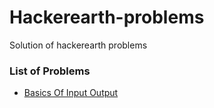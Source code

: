# Hackerearth-problems
Solution of hackerearth problems

### List of Problems
- [Basics Of Input Output](Basics%20of%20Input%20Output/README.md)
